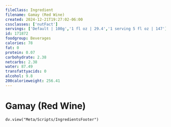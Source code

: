 ```yaml
---
fileClass: Ingredient
filename: Gamay (Red Wine)
created: 2024-12-21T19:27:02-06:00
cssclasses: ['nutFact']
servings: ['Default | 100g','1 fl oz | 29.4','1 serving 5 fl oz | 147']
id: 171872
foodgroup: Beverages
calories: 78
fat: 0
protein: 0.07
carbohydrate: 2.38
netcarbs: 2.38
water: 87.49
transfattyacids: 0
alcohol: 9.8
200calorieweight: 256.41
---
```


# Gamay (Red Wine)

```dataviewjs
dv.view("Meta/Scripts/IngredientsFooter")
```